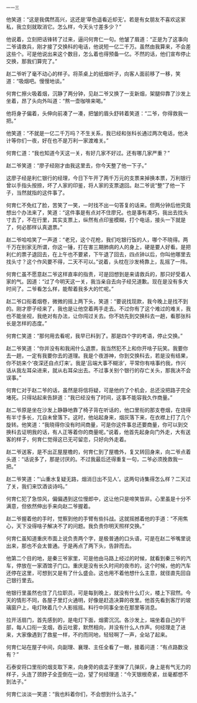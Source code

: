     一一三 

   他笑道：“这是我偶然高兴，这还是‘草色遥看近却无’。若是有女朋友不喜欢这家私，我立刻就取消它。怎么样，今天头寸差多少？”

   他说着，立刻把话锋转了过来，逼问何育仁一句。他皱了眉道：“正是为了这事向二爷请救兵，刚才接了交换科的电话，他说短一亿二千万。虽然由我算来，不会差这些个。可是他说出来这个数目，怎么着也得预备一亿。不然的话，他们宣布停止交换，那我们算完了。”

   赵二爷听了毫不动心的样子。将茶桌上的纸烟听子，向客人面前移了一移，笑道：“吸烟吧。慢慢地谈。”

   何育仁擦火吸着烟，沉静了两分钟，见赵二爷又换了一支新烟，架腿仰靠了沙发上坐着，昂了头向外叫道：“熬一壶咖啡来喝。”

   他将身子偏着，头伸向前凑了一凑，把皱的眉头舒转着笑道：“二爷，你得救我一把。”

   他笑道：“不就是一亿二千万吗？不生关系，我已经和张科长通过两次电话，他决计等你们一夜，好在也不是万利一家渡难关。”

   何育仁道：“我也知道今天这一关，有好几家不好过。还有哪几家严重？”

   赵二爷笑道：“廖子经刚才由我这里去，你今天整了他一下子。”

   这廖子经是利仁银行的经理，今日下午开了两千万元的支票来掉换本票，万利银行曾以手指头按捺，坏了人家的印鉴，将人家的支票退回。赵二爷说“整”了他一下子，当然就指的这件事了。

   何育仁不免红了脸，苦笑了一笑，一时找不出一句答复的话来。但两分钟后他究竟想出个办法来了，笑道：“这件事是有点对不住廖兄。也是事有凑巧，我出去找头寸去了，不在行里，其实支票上，纵然有点印鉴模糊，打个电话，接头一下就是了，何必那样认真退票。”

   赵二爷哈哈笑了一声道：“老兄，这个花枪，我们吃银行饭的人，哪个不晓得。两千万在别家无所谓，你这一锤，打在害三期肺病的人的身上，硬是要人好看。是把利仁的票子退回去，在上午也不要紧，下午退了回去，四点钟以后，你叫他哪里去找头寸？这个作风要不得，二天不可以。”说着，头枕在沙发椅靠上，乱摇了一阵。

   何育仁虽不愿意赵二爷这样直率的指责，可是回想到是来请救兵的，那只好受着人家的气。因道：“过了今明天这一关，我当亲自去向子经兄道歉。现在是没有多大时间了。二爷看怎么样，能帮着我多大的忙呢。”

   赵二爷口衔着烟卷，微微的摇上两下头，笑道：“要说找现款，我今晚上是找不到的。刚才廖子经来了，我也是让他空着两手走去。不过你有了这个难过的难关，我也不能坐视，我绝对有办法，让你闯过关去。你不妨先到交换科去一趟，看那张科长是怎样的态度。”

   何育仁笑道：“那何用去看呢，我早已料到了。那是四个字的考语，停止交换。”

   赵二爷笑道：“你并没有和我闹什么退票，我当然犯不上和你开啥子玩笑。我要你去一趟，一定有我要你去的道理。我是个夜游神，你到交换科去，若是没有结果，你不妨来个‘夜深还自点灯来’。我是‘吕端大事不糊涂’，平常你有啥事约我，作兴话从我左耳朵进来，就从右耳朵出去。不过事关别个银行的存亡关头，那我决不会误事。”

   何育仁对于赵二爷的话，虽然是将信将疑，可是他约了个机会，总还没把路子完全堵死。只得站起来告辞道：“我已经没有了时间，这事不能容我久作商量。”

   赵二爷原是坐在沙发上静静地靠了椅子背在听话的，他口里衔的那支卷烟，在烧得有半寸多长，兀自未曾落下。这时，他站起身来，烟灰落下来，在衣襟上打了几个旋转。他笑道：“我晓得你没有时间商量，可是你这件事总还要商量，你可以到交换科去证明我的话，有人正等着你的商量呢。”说着，他首先起身向门外走，大有送客的样子，何育仁觉得这已无可留恋，只好向外走着。

   赵二爷送客，是不出正屋屋檐的，何育仁到了屋檐外，复又转回身来，向二爷点着头道：“话说多了，那是讨厌的。不过我最后还得重复一句，二爷必须挽救我一把。”

   赵二爷笑道：“‘山重水复疑无路，烟消日出不见人’。这两句诗集得怎么样？二天过了关，我们来饮酒谈诗吗。”

   何育仁犯了急惊风，偏偏遇到这位慢郎中，这让他只是啼笑皆非。心里虽是十分不满意，但依然伸出手来向赵二爷握着。

   赵二爷握着他的手时，觉察到他的手臂有些抖战。这就摇撼着他的手道：“不用焦心，天下没得啥子解决不了的问题。我负责你明天照样交换。”

   何育仁虽知道重庆市面上说负责两个字，是极普通的口头语，可是在赵二爷嘴里说出来，那也不会太普通。于是再点了两下头，告辞而去。

   他第二个目的地，是秦三爷家里，可是他由马路上经过的时候，就看到秦三爷的汽车，停放在一家酒馆子门口。重庆是没有长久时间的夜市的，这个时候，他的汽车还停在这里，可想到又是有了什么盛会。这也用不着他想什么主意，就径直先回自己银行里去。

   他银行里虽然也住了几位职员，可是每到晚上，就没有什么灯火，楼上下寂然。今天的情形不同，各屋子里灯火通明，好像是赶造决算的夜里。他首先看到客厅的玻璃窗户上，电灯映着几个人影摇摇。料行中同事全坐在那里等消息。

   拉开活扇门，首先感到的，是电灯下面，烟雾沉沉。各沙发上，端坐着自己的干部，每人口衔一支烟，吞云吐雾，默然相向，并没有什么人作声。何经理走了进来，大家像遇到了救星一样，不约而同地，轻轻啊了一声，全站了起来。

   何育仁站在屋子中间，向副理、襄理、主任全看了一眼，接着问道：“有点路数没有？”

   石泰安将口里衔的烟支取下来，向身旁的痰盂子里弹了几弹灰，身上是有气无力的样子，头连了颈脖子全歪倒在一边，望了何经理道：“今天银根奇紧，丝毫都想不到法子。”

   何育仁淡淡一笑道：“我也料着你们，不会想到什么法子。”


